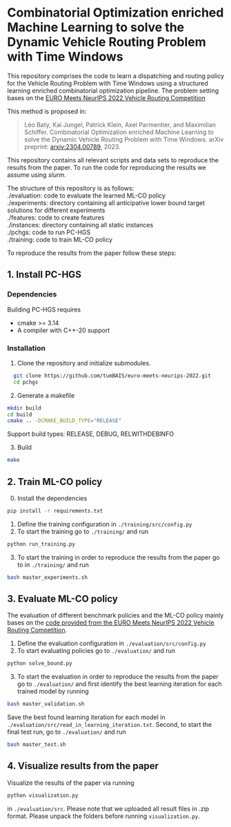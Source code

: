 # Combinatorial Optimization enriched Machine Learning to solve the Dynamic Vehicle Routing Problem with Time Windows

This repository comprises the code to learn a dispatching and routing policy for the Vehicle Routing Problem with Time Windows using a structured learning enriched combinatorial optimization pipeline.
The problem setting bases on the [EURO Meets NeurIPS 2022 Vehicle Routing Competition](https://euro-neurips-vrp-2022.challenges.ortec.com/)

This method is proposed in:
> Léo Baty, Kai Jungel, Patrick Klein, Axel Parmentier, and Maximilian Schiffer. Combinatorial Optimization enriched Machine Learning to solve the Dynamic Vehicle Routing Problem with Time Windows. arXiv preprint: [arxiv:2304.00789](https://arxiv.org/abs/2304.00789), 2023.


This repository contains all relevant scripts and data sets to reproduce the results from the paper. To run the code for reproducing the results we assume using *slurm*.


The structure of this repository is as follows:  
./evaluation: code to evaluate the learned ML-CO policy  
./experiments: directory containing all anticipative lower bound target solutions for different experiments  
./features: code to create features  
./instances: directory containing all static instances  
./pchgs: code to run PC-HGS  
./training: code to train ML-CO policy  

To reproduce the results from the paper follow these steps:

## 1. Install PC-HGS
### Dependencies

Building PC-HGS requires
* cmake >= 3.14
* A compiler with C++-20 support

### Installation

1. Clone the repository and initialize submodules.

```bash
  git clone https://github.com/tumBAIS/euro-meets-neurips-2022.git
  cd pchgs
```

2. Generate a makefile

```bash
mkdir build
cd build
cmake .. -DCMAKE_BUILD_TYPE="RELEASE"
```

Support build types: RELEASE, DEBUG, RELWITHDEBINFO

3. Build

```bash
make
```


## 2. Train ML-CO policy
0. Install the dependencies
```bash 
pip install -r requirements.txt
```
1. Define the training configuration in `./training/src/config.py`
2. To start the training go to `./training/` and run  
```bash 
python run_training.py
```
3. To start the training in order to reproduce the results from the paper go to in `./training/` and run
```bash 
bash master_experiments.sh
``` 



## 3. Evaluate ML-CO policy
The evaluation of different benchmark policies and the ML-CO policy mainly bases on the [code provided from the EURO Meets NeurIPS 2022 Vehicle Routing Competition](https://github.com/ortec/euro-neurips-vrp-2022-quickstart).
1. Define the evaluation configuration in `./evaluation/src/config.py`
2. To start evaluating policies go to `./evaluation/` and run
```bash 
python solve_bound.py
```
3. To start the evaluation in order to reproduce the results from the paper go to `./evaluation/` and
first identify the best learning iteration for each trained model by running
```bash 
bash master_validation.sh 
```
Save the best found learning iteration for each model in `./evaluation/src/read_in_learning_iteration.txt`. 
Second, to start the final test run, go to `./evaluation/` and run
```bash 
bash master_test.sh
```

## 4. Visualize results from the paper
Visualize the results of the paper via running

```bash 
python visualization.py
```
in `./evaluation/src`.
Please note that we uploaded all result files in .zip format. Please unpack the folders before running `visualization.py`.
